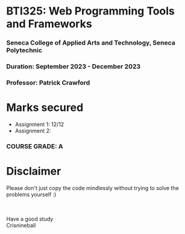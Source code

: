 # BTI325: Web Programming Tools and Frameworks
### Seneca College of Applied Arts and Technology, Seneca Polytechnic <br />
### Duration: September 2023 - December 2023 <br />
### Professor: Patrick Crawford <br />

# Marks secured
+ Assignment 1: 12/12 <br/>
+ Assignment 2:



### COURSE GRADE: A

# Disclaimer
Please don't just copy the code mindlessly without trying to solve the problems yourself :)

<br><br>
Have a good study
<br>
Crisnineball

